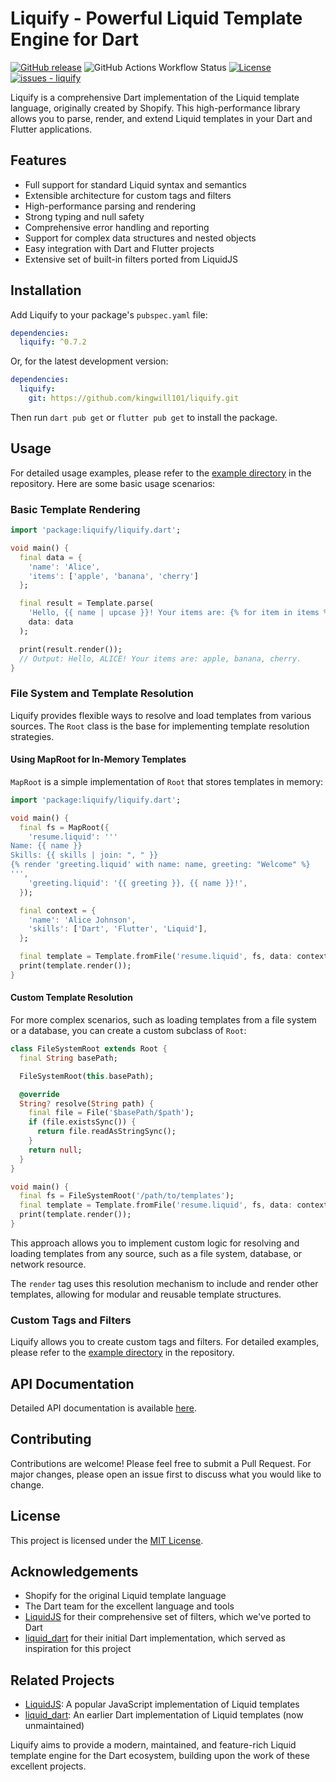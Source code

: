 # Liquify - Powerful Liquid Template Engine for Dart

[![GitHub release](https://img.shields.io/github/release/kingwill101/liquify?include_prereleases=&sort=semver&color=blue)](https://github.com/kingwill101/liquify/releases/)
![GitHub Actions Workflow Status](https://img.shields.io/github/actions/workflow/status/kingwill101/liquify/.github%2Fworkflows%2Fdart.yml)
[![License](https://img.shields.io/badge/License-MIT-blue)](#license)
[![issues - liquify](https://img.shields.io/github/issues/kingwill101/liquify)](https://github.com/kingwill101/liquify/issues)


Liquify is a comprehensive Dart implementation of the Liquid template language, originally created by Shopify. This high-performance library allows you to parse, render, and extend Liquid templates in your Dart and Flutter applications.

## Features

- Full support for standard Liquid syntax and semantics
- Extensible architecture for custom tags and filters
- High-performance parsing and rendering
- Strong typing and null safety
- Comprehensive error handling and reporting
- Support for complex data structures and nested objects
- Easy integration with Dart and Flutter projects
- Extensive set of built-in filters ported from LiquidJS

## Installation

Add Liquify to your package's `pubspec.yaml` file:

```yaml
dependencies:
  liquify: ^0.7.2
```

Or, for the latest development version:

```yaml
dependencies:
  liquify:
    git: https://github.com/kingwill101/liquify.git
```

Then run `dart pub get` or `flutter pub get` to install the package.

## Usage

For detailed usage examples, please refer to the [example directory](example) in the repository. Here are some basic usage scenarios:

### Basic Template Rendering

```dart
import 'package:liquify/liquify.dart';

void main() {
  final data = {
    'name': 'Alice',
    'items': ['apple', 'banana', 'cherry']
  };

  final result = Template.parse(
    'Hello, {{ name | upcase }}! Your items are: {% for item in items %}{{ item }}{% unless forloop.last %}, {% endunless %}{% endfor %}.',
    data: data
  );

  print(result.render());
  // Output: Hello, ALICE! Your items are: apple, banana, cherry.
}
```

### File System and Template Resolution

Liquify provides flexible ways to resolve and load templates from various sources. The `Root` class is the base for implementing template resolution strategies.

#### Using MapRoot for In-Memory Templates

`MapRoot` is a simple implementation of `Root` that stores templates in memory:

```dart
import 'package:liquify/liquify.dart';

void main() {
  final fs = MapRoot({
    'resume.liquid': '''
Name: {{ name }}
Skills: {{ skills | join: ", " }}
{% render 'greeting.liquid' with name: name, greeting: "Welcome" %}
''',
    'greeting.liquid': '{{ greeting }}, {{ name }}!',
  });

  final context = {
    'name': 'Alice Johnson',
    'skills': ['Dart', 'Flutter', 'Liquid'],
  };

  final template = Template.fromFile('resume.liquid', fs, data: context);
  print(template.render());
}
```

#### Custom Template Resolution

For more complex scenarios, such as loading templates from a file system or a database, you can create a custom subclass of `Root`:

```dart
class FileSystemRoot extends Root {
  final String basePath;

  FileSystemRoot(this.basePath);

  @override
  String? resolve(String path) {
    final file = File('$basePath/$path');
    if (file.existsSync()) {
      return file.readAsStringSync();
    }
    return null;
  }
}

void main() {
  final fs = FileSystemRoot('/path/to/templates');
  final template = Template.fromFile('resume.liquid', fs, data: context);
  print(template.render());
}
```

This approach allows you to implement custom logic for resolving and loading templates from any source, such as a file system, database, or network resource.

The `render` tag uses this resolution mechanism to include and render other templates, allowing for modular and reusable template structures.

### Custom Tags and Filters

Liquify allows you to create custom tags and filters. For detailed examples, please refer to the [example directory](https://github.com/kingwill101/liquify/tree/main/example) in the repository.

## API Documentation

Detailed API documentation is available [here](https://pub.dev/documentation/liquify/latest/).

## Contributing

Contributions are welcome! Please feel free to submit a Pull Request. For major changes, please open an issue first to discuss what you would like to change.

## License

This project is licensed under the [MIT License](LICENSE).

## Acknowledgements

- Shopify for the original Liquid template language
- The Dart team for the excellent language and tools
- [LiquidJS](https://github.com/harttle/liquidjs) for their comprehensive set of filters, which we've ported to Dart
- [liquid_dart](https://github.com/ergonlabs/liquid_dart) for their initial Dart implementation, which served as inspiration for this project

## Related Projects

- [LiquidJS](https://github.com/harttle/liquidjs): A popular JavaScript implementation of Liquid templates
- [liquid_dart](https://github.com/ergonlabs/liquid_dart): An earlier Dart implementation of Liquid templates (now unmaintained)

Liquify aims to provide a modern, maintained, and feature-rich Liquid template engine for the Dart ecosystem, building upon the work of these excellent projects.
